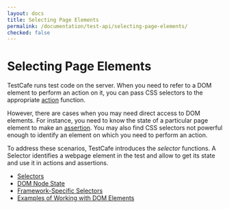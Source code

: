 ```yaml
---
layout: docs
title: Selecting Page Elements
permalink: /documentation/test-api/selecting-page-elements/
checked: false
---
```

# Selecting Page Elements

TestCafe runs test code on the server. When you need to refer to a DOM element
to perform an action on it, you can pass CSS selectors to the appropriate [action](../actions/README.md) function.

However, there are cases when you may need direct access to DOM elements.
For instance, you need to know the state of a particular page element to make an [assertion](../assertions/README.md).
You may also find CSS selectors not powerful enough to identify an element on which you need to perform an action.

To address these scenarios, TestCafe introduces the *selector* functions.
A Selector identifies a webpage element in the test and allow to get its state and
use it in actions and assertions.

* [Selectors](selectors/README.md)
* [DOM Node State](dom-node-state.md)
* [Framework-Specific Selectors](framework-specific-selectors.md)
* [Examples of Working with DOM Elements](examples-of-working-with-dom-elements.md)
